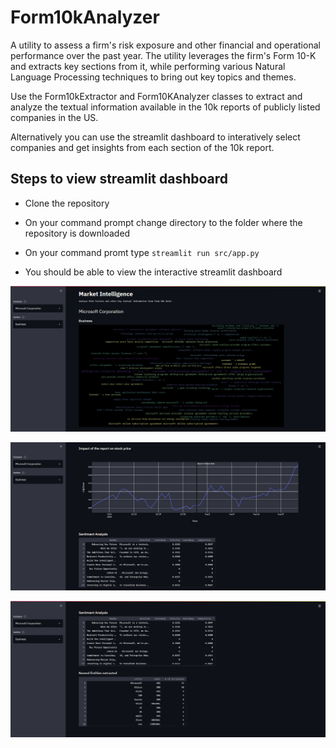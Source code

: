 # Form10kAnalyzer
A utility to assess a firm's risk exposure and other financial and operational performance over the past year. The utility leverages the firm's Form 10-K and extracts key sections from it, while performing various Natural Language Processing techniques to bring out key topics and themes.


Use the Form10kExtractor and Form10KAnalyzer classes to extract and analyze the textual information available in the 10k reports of publicly listed companies in the US.

Alternatively you can use the streamlit dashboard to interatively select companies and get insights from each section of the 10k report.

## Steps to view streamlit dashboard

* Clone the repository

* On your command prompt change directory to the folder where the repository is downloaded

* On your command promt type `streamlit run src/app.py`

* You should be able to view the interactive streamlit dashboard




![dashboard1](https://github.com/samuelabhishek/Form10kAnalyzer/blob/main/documentRepo/imgs/db1.PNG)




![dashboard2](https://github.com/samuelabhishek/Form10kAnalyzer/blob/main/documentRepo/imgs/db2.PNG)




![dashboard3](https://github.com/samuelabhishek/Form10kAnalyzer/blob/main/documentRepo/imgs/db3.PNG)
